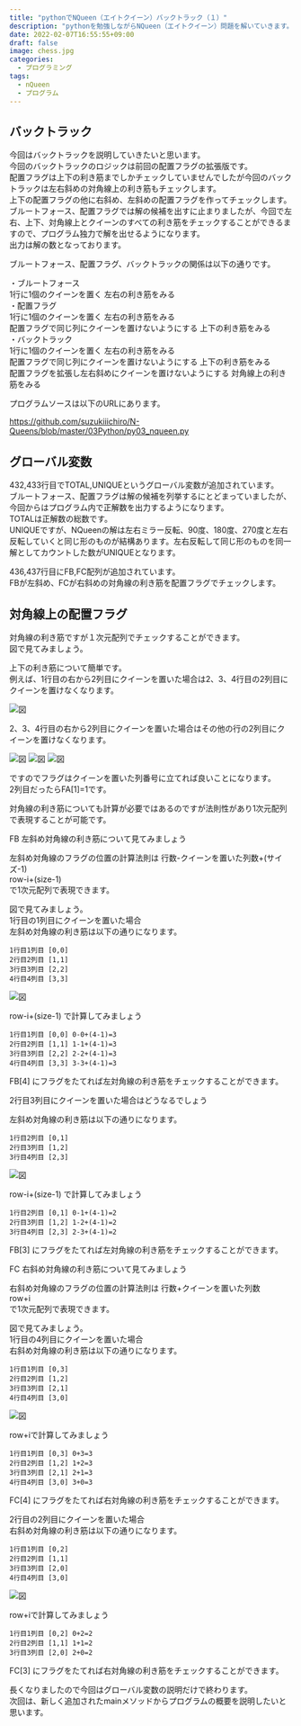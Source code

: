```yaml
---
title: "pythonでNQueen（エイトクイーン）バックトラック（１）"
description: "pythonを勉強しながらNQueen（エイトクイーン）問題を解いていきます。今回は第5回目。今回はバックトラックについて説明します。" 
date: 2022-02-07T16:55:55+09:00
draft: false 
image: chess.jpg
categories:
  - プログラミング
tags:
  - nQueen 
  - プログラム
---
```

## バックトラック 
 今回はバックトラックを説明していきたいと思います。      
 今回のバックトラックのロジックは前回の配置フラグの拡張版です。  
 配置フラグは上下の利き筋までしかチェックしていませんでしたが今回のバックトラックは左右斜めの対角線上の利き筋もチェックします。  
上下の配置フラグの他に右斜め、左斜めの配置フラグを作ってチェックします。  
ブルートフォース、配置フラグでは解の候補を出すに止まりましたが、今回で左右、上下、対角線上とクイーンのすべての利き筋をチェックすることができるますので、プログラム独力で解を出せるようになります。  
出力は解の数となっております。  

ブルートフォース、配置フラグ、バックトラックの関係は以下の通りです。  

・ブルートフォース  
1行に1個のクイーンを置く 左右の利き筋をみる  
・配置フラグ  
1行に1個のクイーンを置く 左右の利き筋をみる  
配置フラグで同じ列にクイーンを置けないようにする 上下の利き筋をみる  
・バックトラック  
1行に1個のクイーンを置く 左右の利き筋をみる  
配置フラグで同じ列にクイーンを置けないようにする 上下の利き筋をみる  
配置フラグを拡張し左右斜めにクイーンを置けないようにする 対角線上の利き筋をみる  

プログラムソースは以下のURLにあります。    

https://github.com/suzukiiichiro/N-Queens/blob/master/03Python/py03_nqueen.py    
## グローバル変数
432,433行目でTOTAL,UNIQUEというグローバル変数が追加されています。  
ブルートフォース、配置フラグは解の候補を列挙するにとどまっていましたが、今回からはプログラム内で正解数を出力するようになります。  
TOTALは正解数の総数です。  
UNIQUEですが、NQueenの解は左右ミラー反転、90度、180度、270度と左右反転していくと同じ形のものが結構あります。左右反転して同じ形のものを同一解としてカウントした数がUNIQUEとなります。  

436,437行目にFB,FC配列が追加されています。  
FBが左斜め、FCが右斜めの対角線の利き筋を配置フラグでチェックします。  

## 対角線上の配置フラグ

対角線の利き筋ですが１次元配列でチェックすることができます。  
図で見てみましょう。  

上下の利き筋について簡単です。  
例えば、1行目の右から2列目にクイーンを置いた場合は2、3、4行目の2列目にクイーンを置けなくなります。  

 ![図](d1.png "図")

2、3、4行目の右から2列目にクイーンを置いた場合はその他の行の2列目にクイーンを置けなくなります。  

 ![図](d2.png "図")
 ![図](d3.png "図")
 ![図](d4.png "図")

ですのでフラグはクイーンを置いた列番号に立てれば良いことになります。  
2列目だったらFA[1]=1です。  

対角線の利き筋についても計算が必要ではあるのですが法則性があり1次元配列で表現することが可能です。  

FB 左斜め対角線の利き筋について見てみましょう  

左斜め対角線のフラグの位置の計算法則は
行数-クイーンを置いた列数+(サイズ-1)  
row-i+(size-1)  
で1次元配列で表現できます。  

図で見てみましょう。  
1行目の1列目にクイーンを置いた場合  
左斜め対角線の利き筋は以下の通りになります。  

```
1行目1列目 [0,0]
2行目2列目 [1,1]
3行目3列目 [2,2]
4行目4列目 [3,3]
```

 ![図](l1.png "図")

row-i+(size-1) で計算してみましょう  

```
1行目1列目 [0,0] 0-0+(4-1)=3
2行目2列目 [1,1] 1-1+(4-1)=3
3行目3列目 [2,2] 2-2+(4-1)=3
4行目4列目 [3,3] 3-3+(4-1)=3
```

FB[4] にフラグをたてれば左対角線の利き筋をチェックすることができます。 

2行目3列目にクイーンを置いた場合はどうなるでしょう  

左斜め対角線の利き筋は以下の通りになります。  

```
1行目2列目 [0,1]
2行目3列目 [1,2]
3行目4列目 [2,3]
```

 ![図](l5.png "図")

row-i+(size-1) で計算してみましょう  

```
1行目2列目 [0,1] 0-1+(4-1)=2
2行目3列目 [1,2] 1-2+(4-1)=2
3行目4列目 [2,3] 2-3+(4-1)=2
```
FB[3] にフラグをたてれば左対角線の利き筋をチェックすることができます。 

FC 右斜め対角線の利き筋について見てみましょう  

右斜め対角線のフラグの位置の計算法則は
行数+クイーンを置いた列数  
row+i  
で1次元配列で表現できます。  

図で見てみましょう。  
1行目の4列目にクイーンを置いた場合  
右斜め対角線の利き筋は以下の通りになります。  

```
1行目1列目 [0,3]
2行目2列目 [1,2]
3行目3列目 [2,1]
4行目4列目 [3,0]
```

 ![図](r1.png "図")

row+iで計算してみましょう  

```
1行目1列目 [0,3] 0+3=3
2行目2列目 [1,2] 1+2=3
3行目3列目 [2,1] 2+1=3
4行目4列目 [3,0] 3+0=3
```

FC[4] にフラグをたてれば右対角線の利き筋をチェックすることができます。 

2行目の2列目にクイーンを置いた場合  
右斜め対角線の利き筋は以下の通りになります。  

```
1行目1列目 [0,2]
2行目2列目 [1,1]
3行目3列目 [2,0]
4行目4列目 [3,0]
```

 ![図](r5.png "図")

row+iで計算してみましょう  

```
1行目1列目 [0,2] 0+2=2
2行目2列目 [1,1] 1+1=2
3行目3列目 [2,0] 2+0=2
```

FC[3] にフラグをたてれば右対角線の利き筋をチェックすることができます。     

長くなりましたので今回はグローバル変数の説明だけで終わります。  
次回は、新しく追加されたmainメソッドからプログラムの概要を説明したいと思います。  




